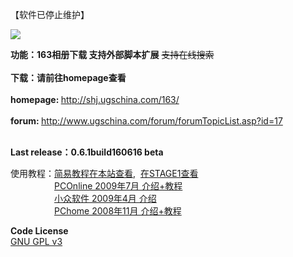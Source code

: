 <p>【软件已停止维护】</p>
<p><img src=http://shj.ugschina.com/163/ox163.jpg border=0 /></p>
<b>功能：163相册下载 支持外部脚本扩展</b> <s>支持在线搜索</s><br><br>
<b>下载：请前往homepage查看</b><br><br>
<b>homepage: </b><A href="http://shj.ugschina.com/163/" target="_blank">http://shj.ugschina.com/163/</A><br><br>
<b>forum: </b><A href="http://www.ugschina.com/forum/forumTopicList.asp?id=17" target="_blank">http://www.ugschina.com/forum/forumTopicList.asp?id=17</A><br><br>
<p><strong>Last release：0.6.1build160616 beta</strong></p>

使用教程：<A href="http://www.ugschina.com/forum/forumTopicRead.asp?id=943" target="_blank">简易教程在本站查看</A>,  <A href="https://bbs.saraba1st.com/2b/thread-375674-1-1.html" target="_blank">在STAGE1查看</A><BR>
　　　　　<A href="http://pcedu.pconline.com.cn/soft/wl/ftp/0907/1701508.html" target="_blank">PCOnline 2009年7月 介绍+教程</A><BR>
　　　　　<A href="http://www.appinn.com/ox163/" target="_blank">小众软件 2009年4月 介绍</A><BR>
　　　　　<A href="http://article.pchome.net/content-755986.html" target="_blank">PChome   2008年11月 介绍+教程</A><BR>
<p>
<strong>Code License</strong><BR>
<A href="http://www.gnu.org/licenses/gpl.html" target="_blank">GNU GPL v3</A>
</p>
